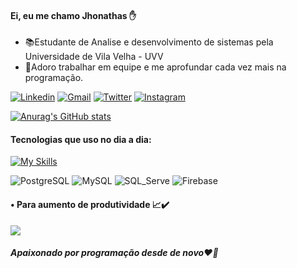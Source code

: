 #### Ei, eu me chamo Jhonathas ✋
  - 📚Estudante de Analise e desenvolvimento de sistemas pela Universidade de Vila Velha - UVV
  - 📖Adoro trabalhar em equipe e me aprofundar cada vez mais na programação.
  
[![Linkedin](https://img.shields.io/badge/-LinkedIn-blue?style=flat&logo=Linkedin&logoColor=white)](https://www.linkedin.com/in/jhonathas-souza-33891b245/)
[![Gmail](https://img.shields.io/badge/-Gmail-c14438?style=flat&logo=Gmail&logoColor=white)](mailto:jhonathas.souza8@gmail.com)
[![Twitter](https://img.shields.io/badge/-Twitter-1DA1F2?style=flat&logo=Twitter&logoColor=white)](https://twitter.com/KillerM18882795)
[![Instagram](https://img.shields.io/badge/-instagram-red?style=flat&logo=Instagram&logoColor=white)](https://www.instagram.com/jhonathas__souza/)

[![Anurag's GitHub stats](https://github-readme-stats.vercel.app/api?username=DevJhonathas&show_icons=true&theme=dracula)](https://github.com/DevJhonathas/github-readme-stats)

#### Tecnologias que uso no dia a dia:

[![My Skills](https://skills.thijs.gg/icons?i=js,ts,html,css,react,py,docker,figma,vscode)](https://github.com/DevJhonathas)

![PostgreSQL](https://img.shields.io/badge/PostgreSQL-316192?style=for-the-badge&logo=postgresql&logoColor=white)
![MySQL](https://img.shields.io/badge/MySQL-00000F?style=for-the-badge&logo=mysql&logoColor=white)
![SQL_Serve](https://img.shields.io/badge/Microsoft_SQL_Server-CC2927?style=for-the-badge&logo=microsoft-sql-server&logoColor=white)
![Firebase](https://img.shields.io/badge/Firebase-eba834?style=for-the-badge&logo=firebase&logoColor=#f7ef02)

#### • Para aumento de produtividade 📈✔️
[![](https://img.shields.io/badge/Spotify-1ED760?&style=for-the-badge&logo=spotify&logoColor=white)](https://open.spotify.com/playlist/6C9wp2PhQXjJJiO3W8MyEp?si=37740fa25c9b4362)

##### Apaixonado por programação desde de novo❤️🌹
